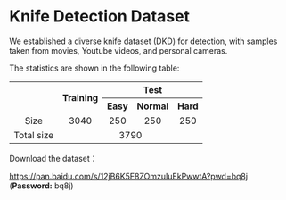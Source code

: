 # Knife Detection Dataset

We established a diverse knife dataset (DKD) for detection, with samples taken from movies, Youtube videos, and personal cameras. 

The statistics are shown in the following table:
  
<table align="center">
   <tr>
      <th rowspan="2"> </th> <th rowspan="2">Training</th><th colspan="3">Test</th>
   </tr>  
   <tr>
      <th>Easy</th><th>Normal</th><th>Hard</th>
   </tr>

   <tr align="center">
      <td>  Size </td><td test-align:center>3040</td><td>250</td><td>250</td><td>250</td>
   </tr>
   <tr align="center">
      <td>Total size</td><td colspan="4"> 3790 </td>
   </tr>
</table>
 
Download the dataset：

https://pan.baidu.com/s/12jB6K5F8ZOmzuIuEkPwwtA?pwd=bq8j (**Password:** bq8j)




  
